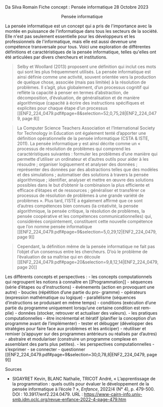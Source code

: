 Da Silva Romain
Fiche concept : Pensée informatique
28 Octobre 2023

<center>
Pensée informatique
</center>

La pensée informatique est un concept qui a pris de l'importance avec la montée en puissance de l'informatique dans tous les secteurs de la société. Elle n'est pas seulement essentielle pour les développeurs et les professionnels de l'informatique, mais elle est aussi devenue une compétence transversale pour tous. Voici une exploration de différentes définitions et caractéristiques de la pensée informatique, telles qu'elles ont été articulées par divers chercheurs et institutions.

> Selby et Woollard (2013) proposent une définition qui inclut ces mots qui sont les plus fréquemment utilisés. La pensée informatique est ainsi définie comme une activité, souvent orientée vers la production de quelque chose, associée (mais pas limitée) à la résolution de problèmes. Il s’agit, plus globalement, d’un processus cognitif qui reflète la capacité à penser en termes d’abstraction, de décomposition, d’évaluation, de généralisation et de manière algorithmique (capacité à écrire des instructions spécifiques et explicites pour chaque étape d’un processus [[ENF2_224_0479.pdf#page=8&selection=52,0,75,28|ENF2_224_0479, page 8]]


> La Computer Science Teachers Association et l’International Society for Technology in Education ont également tenté d’apporter une définition opérationnelle de la pensée informatique (CSTA & ISTE, 2011). La pensée informatique y est ainsi décrite comme un « processus de résolution de problèmes qui comprend les caractéristiques suivantes : formuler les problèmes d’une manière qui permette d’utiliser un ordinateur et d’autres outils pour aider à les résoudre ; organiser logiquement et analyser des données ; représenter des données par des abstractions telles que des modèles et des simulations ; automatiser des solutions à travers la pensée algorithmique ; identifier, analyser et mettre en œuvre des solutions possibles dans le but d’obtenir la combinaison la plus efficiente et efficace d’étapes et de ressources ; généraliser et transférer ce processus de résolution de problèmes à une grande variété de problèmes ». Plus tard, l’ISTE a également affirmé que ce sont d’autres compétences bien connues (la créativité, la pensée algorithmique, la pensée critique, la résolution de problèmes, la pensée coopérative et les compétences communicationnelles) qui, considérées conjointement, constituent cette nouvelle compétence que l’on nomme pensée informatique [[ENF2_224_0479.pdf#page=9&selection=5,0,29,12|ENF2_224_0479, page 9]]

> Cependant, la définition même de la pensée informatique ne fait pas l’objet d’un consensus entre les chercheurs. D’où le problème de l’évaluation de sa maîtrise qui en découle [[ENF2_224_0479.pdf#page=20&selection=9,8,12,14|ENF2_224_0479, page 20]]


Les différents concepts et perspectives  : 
	 - les concepts computationnels qui regroupent les notions à connaître en [[Programmation]]
		 - séquences (série d’étapes ou d’instructions)
		 - événements (action en provoquant une autre)
		 - boucles (répétition d’une partie du pro- gramme)
		 - opérateurs (expression mathématique ou logique)
		 - parallélisme (séquences d’instructions se produisant en même temps)
		 - conditions (exécution d’une partie du programme uniquement lorsqu’une certaine condition est rem- plie)
		 - données (stocker, retrouver et actualiser des valeurs). 
	 - les pratiques computationnelles
		 - être incrémental et itératif (planifier la conception d’un programme avant de l’implémenter)
		 - tester et débugger (développer des stratégies pour faire face aux problèmes et les anticiper) 
		 - réutiliser et remixer (s’appuyer sur des programmes antérieurs ou réalisés par d’autres)
		 - abstraire et modulariser (construire un programme complexe en assemblant des parts plus petites).
	 - les perspectives computationnelles
		 - s’exprimer
		 - se connecter
		 - questionner
	[[ENF2_224_0479.pdf#page=9&selection=30,0,78,8|ENF2_224_0479, page 9]]


Sources
- SIGAYRET Kevin, BLANC Nathalie, TRICOT André, « L’apprentissage de la programmation : quels outils pour évaluer le développement de la pensée informatique à l’école ? », _Enfance_, 2022/4 (N° 4), p. 479-500. DOI : 10.3917/enf2.224.0479. URL : https://www-cairn-info.univ-smb.idm.oclc.org/revue-enfance-2022-4-page-479.htm